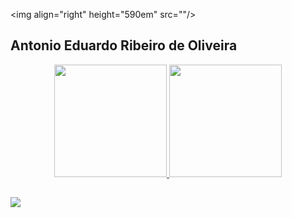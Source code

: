 
<img align="right" height="590em" src="<script src="https://gist.github.com/AntonioEduardo1998/66c099c63c9d2e1dc8119b25f2248dc0.js"></script>"/>
## Antonio Eduardo Ribeiro de Oliveira
<div align="center">
  <a href="https://github.com/AntonioEduardo1998">
  <img height="180em" src="https://github-readme-stats.vercel.app/api?username=AntonioEduardo1998&show_icons=true&theme=tokyonight&include_all_commits=true&count_private=true"/>
  <img height="180em" src="https://github-readme-stats.vercel.app/api/top-langs/?username=AntonioEduardo1998&layout=compact&langs_count=7&theme=tokyonight"/>
</div>
  
  ##
 
<div> 
  <a href="https://www.linkedin.com/in/antonio-eduardo-ribeiro-de-oliveira-9a7278127/" target="_blank"><img src="https://img.shields.io/badge/-LinkedIn-%230077B5?style=for-the-badge&logo=linkedin&logoColor=white" target="_blank"></a>  
</div>
